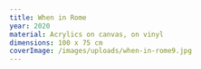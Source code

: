 ```yaml
---
title: When in Rome
year: 2020
material: Acrylics on canvas, on vinyl
dimensions: 100 x 75 cm
coverImage: /images/uploads/when-in-rome9.jpg
---
```

